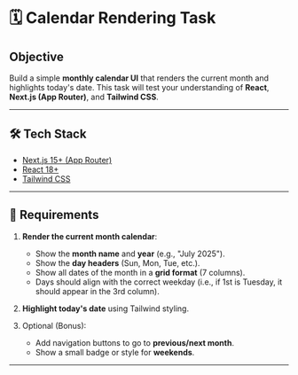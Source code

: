 # 🗓️ Calendar Rendering Task

## Objective

Build a simple **monthly calendar UI** that renders the current month and highlights today's date. This task will test your understanding of **React**, **Next.js (App Router)**, and **Tailwind CSS**.

---

## 🛠️ Tech Stack

- [Next.js 15+ (App Router)](https://nextjs.org/docs/app)
- [React 18+](https://reactjs.org)
- [Tailwind CSS](https://tailwindcss.com)

---

## 🎯 Requirements

1. **Render the current month calendar**:

   - Show the **month name** and **year** (e.g., "July 2025").
   - Show the **day headers** (Sun, Mon, Tue, etc.).
   - Show all dates of the month in a **grid format** (7 columns).
   - Days should align with the correct weekday (i.e., if 1st is Tuesday, it should appear in the 3rd column).

2. **Highlight today's date** using Tailwind styling.

3. Optional (Bonus):
   - Add navigation buttons to go to **previous/next month**.
   - Show a small badge or style for **weekends**.

---
